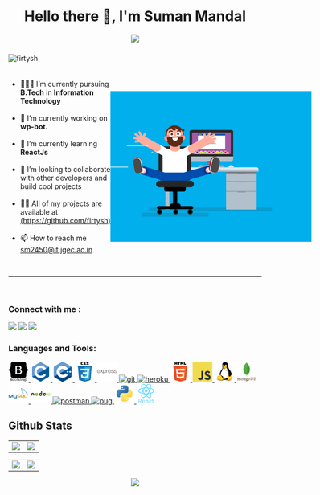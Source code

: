 <h1 align="center">Hello there 👋, I'm Suman Mandal</h1>
<div align="center">
<img src="https://readme-typing-svg.herokuapp.com?size=21&center=true&vCenter=true&width=622&lines=An+aspiring+MERN+Stack+Developer+from+India">
</div >
<div style="margin:20px 0">
<img src="https://komarev.com/ghpvc/?username=firtysh&label=Profile+Views&color=green&style=flat" alt="firtysh" /> 
</div>
<div style="display:flex;justify-content:space-around;align-items:center">
<ul>
<li>👨🏻‍🎓 I’m currently pursuing <strong>B.Tech</strong> in <strong>Information Technology</strong></li>
<br>
<li>🔭 I’m currently working on <strong>wp-bot.</strong></li>
<br>
<li>🌱 I’m currently learning <strong>ReactJs</strong></li>
<br>
<li>🤝 I’m looking to collaborate with other developers and build cool projects</li>
<br>
<li>👨‍💻 All of my projects are available at <a href="https://github.com/firtysh">(https://github.com/firtysh)</a> </li>
<br>
<li>📫 How to reach me <a href="mailto:sm2450@it.jgec.ac.in">sm2450@it.jgec.ac.in</a></li>
</ul>
<img  width="400px" src="coding.gif" />
</div>
<br>
<hr>
<br>
<h3 align="left">Connect with me :</h3>

[![](https://img.shields.io/badge/Facebook-1877F2?style=for-the-badge&logo=facebook&logoColor=white)](https://www.facebook.com/profile.php?id=100044273148241)
[![](https://img.shields.io/badge/Instagram-E4405F?style=for-the-badge&logo=instagram&logoColor=white)](https://www.instagram.com/_suman.aes)
[![](https://img.shields.io/badge/LinkedIn-0077B5?style=for-the-badge&logo=linkedin&logoColor=white)](https://www.linkedin.com/in/sumanmandal-03/)

<h3 align="left">Languages and Tools:</h3>
<p align="left"> <a href="https://getbootstrap.com" target="_blank" rel="noreferrer"> <img src="https://raw.githubusercontent.com/devicons/devicon/master/icons/bootstrap/bootstrap-plain-wordmark.svg" alt="bootstrap" width="40" height="40"/> </a> <a href="https://www.cprogramming.com/" target="_blank" rel="noreferrer"> <img src="https://raw.githubusercontent.com/devicons/devicon/master/icons/c/c-original.svg" alt="c" width="40" height="40"/> </a> <a href="https://www.w3schools.com/cpp/" target="_blank" rel="noreferrer"> <img src="https://raw.githubusercontent.com/devicons/devicon/master/icons/cplusplus/cplusplus-original.svg" alt="cplusplus" width="40" height="40"/> </a> <a href="https://www.w3schools.com/css/" target="_blank" rel="noreferrer"> <img src="https://raw.githubusercontent.com/devicons/devicon/master/icons/css3/css3-original-wordmark.svg" alt="css3" width="40" height="40"/> </a> <a href="https://expressjs.com" target="_blank" rel="noreferrer"> <img src="https://raw.githubusercontent.com/devicons/devicon/master/icons/express/express-original-wordmark.svg" alt="express" width="40" height="40"/> </a> <a href="https://git-scm.com/" target="_blank" rel="noreferrer"> <img src="https://www.vectorlogo.zone/logos/git-scm/git-scm-icon.svg" alt="git" width="40" height="40"/> </a> <a href="https://heroku.com" target="_blank" rel="noreferrer"> <img src="https://www.vectorlogo.zone/logos/heroku/heroku-icon.svg" alt="heroku" width="40" height="40"/> </a> <a href="https://www.w3.org/html/" target="_blank" rel="noreferrer"> <img src="https://raw.githubusercontent.com/devicons/devicon/master/icons/html5/html5-original-wordmark.svg" alt="html5" width="40" height="40"/> </a> <a href="https://developer.mozilla.org/en-US/docs/Web/JavaScript" target="_blank" rel="noreferrer"> <img src="https://raw.githubusercontent.com/devicons/devicon/master/icons/javascript/javascript-original.svg" alt="javascript" width="40" height="40"/> </a> <a href="https://www.linux.org/" target="_blank" rel="noreferrer"> <img src="https://raw.githubusercontent.com/devicons/devicon/master/icons/linux/linux-original.svg" alt="linux" width="40" height="40"/> </a> <a href="https://www.mongodb.com/" target="_blank" rel="noreferrer"> <img src="https://raw.githubusercontent.com/devicons/devicon/master/icons/mongodb/mongodb-original-wordmark.svg" alt="mongodb" width="40" height="40"/> </a> <a href="https://www.mysql.com/" target="_blank" rel="noreferrer"> <img src="https://raw.githubusercontent.com/devicons/devicon/master/icons/mysql/mysql-original-wordmark.svg" alt="mysql" width="40" height="40"/> </a> <a href="https://nodejs.org" target="_blank" rel="noreferrer"> <img src="https://raw.githubusercontent.com/devicons/devicon/master/icons/nodejs/nodejs-original-wordmark.svg" alt="nodejs" width="40" height="40"/> </a> <a href="https://postman.com" target="_blank" rel="noreferrer"> <img src="https://www.vectorlogo.zone/logos/getpostman/getpostman-icon.svg" alt="postman" width="40" height="40"/> </a> <a href="https://pugjs.org" target="_blank" rel="noreferrer"> <img src="https://cdn.worldvectorlogo.com/logos/pug.svg" alt="pug" width="40" height="40"/> </a> <a href="https://www.python.org" target="_blank" rel="noreferrer"> <img src="https://raw.githubusercontent.com/devicons/devicon/master/icons/python/python-original.svg" alt="python" width="40" height="40"/> </a> <a href="https://reactjs.org/" target="_blank" rel="noreferrer"> <img src="https://raw.githubusercontent.com/devicons/devicon/master/icons/react/react-original-wordmark.svg" alt="react" width="40" height="40"/> </a> </p>


## Github Stats  
<table><tr><td valign="top" width="50%">

<img src="https://github-readme-stats.vercel.app/api?username=firtysh&show_icons=true&theme=monokai" align="left" style="width: 100%" />

</td><td valign="top" width="50%">

<img src="https://github-readme-stats.vercel.app/api/top-langs/?username=firtysh&hide_border=true&layout=compact&theme=monokai" align="left" style="width: 100%" />

</td></tr></table>  



<table><tr><td valign="top" width="50%">

<img src="https://github-readme-streak-stats.herokuapp.com?user=firtysh&theme=monokai&hide_border=true&date_format=%5BY.%5Dn.j&stroke=53DD25&currStreakNum=DD2727&dates=DD30A9" align="left" style="width: 100%" />

</td><td valign="top" width="50%">

<img src="https://github-readme-activity-graph.cyclic.app/graph?username=firtysh&theme=monokai" align="left" style="width: 100%" />

</td></tr></table>  


<div align="center">
 <img src="https://spotify-github-profile.vercel.app/api/view?uid=31rcd3g6z3boati53yzmt5mettpq&cover_image=true&theme=default&show_offline=false&background_color=121212&bar_color_cover=true" height="30%" />
</div>

<!--START_SECTION:waka-->
<!--END_SECTION:waka-->
